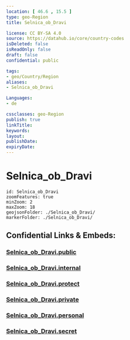 ```yaml
---
location: [ 46.6 , 15.5 ] 
type: geo-Region
title: Selnica_ob_Dravi

license: CC BY-SA 4.0
source: https://datahub.io/core/country-codes
isDeleted: false
isReadOnly: false
draft: false
confidential: public

tags:
- geo/Country/Region
aliases:
- Selnica_ob_Dravi

Languages:
- de

cssclasses: geo-Region
publish: true
linkTitle: 
keywords: 
layout: 
publishDate: 
expiryDate: 
---
```


# Selnica_ob_Dravi

```leaflet
id: Selnica_ob_Dravi
zoomFeatures: true 
minZoom: 2 
maxZoom: 18
geojsonFolder: ./Selnica_ob_Dravi/
markerFolder: ./Selnica_ob_Dravi/
```


## Confidential Links & Embeds: 

### [Selnica_ob_Dravi.public](/_public/\Earth\Continent\Europe\Europe~Central\Slovenia\Regions~Slovenia\Podravska\counties~PodravskaSelnica_ob_Dravi.public.md) 

### [Selnica_ob_Dravi.internal](/_internal/\Earth\Continent\Europe\Europe~Central\Slovenia\Regions~Slovenia\Podravska\counties~PodravskaSelnica_ob_Dravi.internal.md) 

### [Selnica_ob_Dravi.protect](/_protect/\Earth\Continent\Europe\Europe~Central\Slovenia\Regions~Slovenia\Podravska\counties~PodravskaSelnica_ob_Dravi.protect.md) 

### [Selnica_ob_Dravi.private](/_private/\Earth\Continent\Europe\Europe~Central\Slovenia\Regions~Slovenia\Podravska\counties~PodravskaSelnica_ob_Dravi.private.md) 

### [Selnica_ob_Dravi.personal](/_personal/\Earth\Continent\Europe\Europe~Central\Slovenia\Regions~Slovenia\Podravska\counties~PodravskaSelnica_ob_Dravi.personal.md) 

### [Selnica_ob_Dravi.secret](/_secret/\Earth\Continent\Europe\Europe~Central\Slovenia\Regions~Slovenia\Podravska\counties~PodravskaSelnica_ob_Dravi.secret.md)

